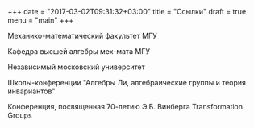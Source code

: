+++
date = "2017-03-02T09:31:32+03:00"
title = "Ссылки"
draft = true
menu = "main"
+++

Механико-математический факультет МГУ

Кафедра высшей алгебры мех-мата МГУ

Независимый московский университет

Школы-конференции "Алгебры Ли, алгебраические группы и теория инвариантов"

Конференция, посвященная 70-летию Э.Б. Винберга
Transformation Groups
 
